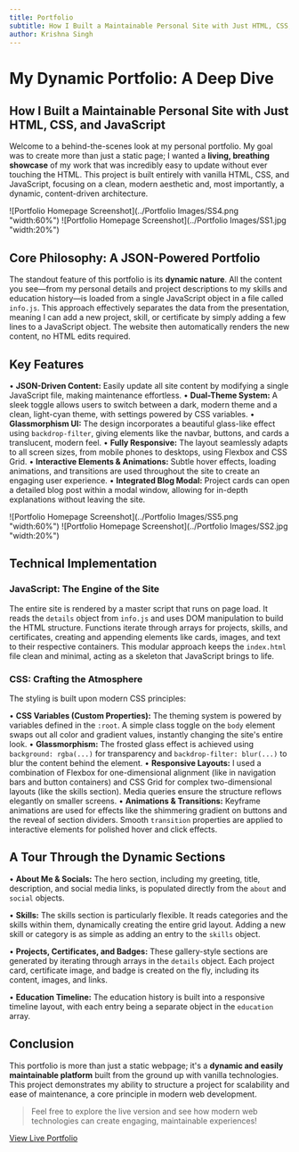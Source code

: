 ```yaml
---
title: Portfolio
subtitle: How I Built a Maintainable Personal Site with Just HTML, CSS, and JavaScript
author: Krishna Singh
---
```


# My Dynamic Portfolio: A Deep Dive

## How I Built a Maintainable Personal Site with Just HTML, CSS, and JavaScript

Welcome to a behind-the-scenes look at my personal portfolio. My goal was to create more than just a static page; I wanted a **living, breathing showcase** of my work that was incredibly easy to update without ever touching the HTML. This project is built entirely with vanilla HTML, CSS, and JavaScript, focusing on a clean, modern aesthetic and, most importantly, a dynamic, content-driven architecture.

![Portfolio Homepage Screenshot](../Portfolio Images/SS4.png "width:60%")
![Portfolio Homepage Screenshot](../Portfolio Images/SS1.jpg "width:20%")


## Core Philosophy: A JSON-Powered Portfolio

The standout feature of this portfolio is its **dynamic nature**. All the content you see—from my personal details and project descriptions to my skills and education history—is loaded from a single JavaScript object in a file called `info.js`. This approach effectively separates the data from the presentation, meaning I can add a new project, skill, or certificate by simply adding a few lines to a JavaScript object. The website then automatically renders the new content, no HTML edits required.

## Key Features

• **JSON-Driven Content:** Easily update all site content by modifying a single JavaScript file, making maintenance effortless.
• **Dual-Theme System:** A sleek toggle allows users to switch between a dark, modern theme and a clean, light-cyan theme, with settings powered by CSS variables.
• **Glassmorphism UI:** The design incorporates a beautiful glass-like effect using `backdrop-filter`, giving elements like the navbar, buttons, and cards a translucent, modern feel.
• **Fully Responsive:** The layout seamlessly adapts to all screen sizes, from mobile phones to desktops, using Flexbox and CSS Grid.
• **Interactive Elements & Animations:** Subtle hover effects, loading animations, and transitions are used throughout the site to create an engaging user experience.
• **Integrated Blog Modal:** Project cards can open a detailed blog post within a modal window, allowing for in-depth explanations without leaving the site.

![Portfolio Homepage Screenshot](../Portfolio Images/SS5.png "width:60%")
![Portfolio Homepage Screenshot](../Portfolio Images/SS2.jpg "width:20%")

## Technical Implementation

### JavaScript: The Engine of the Site

The entire site is rendered by a master script that runs on page load. It reads the `details` object from `info.js` and uses DOM manipulation to build the HTML structure. Functions iterate through arrays for projects, skills, and certificates, creating and appending elements like cards, images, and text to their respective containers. This modular approach keeps the `index.html` file clean and minimal, acting as a skeleton that JavaScript brings to life.

### CSS: Crafting the Atmosphere

The styling is built upon modern CSS principles:

• **CSS Variables (Custom Properties):** The theming system is powered by variables defined in the `:root`. A simple class toggle on the `body` element swaps out all color and gradient values, instantly changing the site's entire look.
• **Glassmorphism:** The frosted glass effect is achieved using `background: rgba(...)` for transparency and `backdrop-filter: blur(...)` to blur the content behind the element.
• **Responsive Layouts:** I used a combination of Flexbox for one-dimensional alignment (like in navigation bars and button containers) and CSS Grid for complex two-dimensional layouts (like the skills section). Media queries ensure the structure reflows elegantly on smaller screens.
• **Animations & Transitions:** Keyframe animations are used for effects like the shimmering gradient on buttons and the reveal of section dividers. Smooth `transition` properties are applied to interactive elements for polished hover and click effects.

## A Tour Through the Dynamic Sections

• **About Me & Socials:** The hero section, including my greeting, title, description, and social media links, is populated directly from the `about` and `social` objects.

• **Skills:** The skills section is particularly flexible. It reads categories and the skills within them, dynamically creating the entire grid layout. Adding a new skill or category is as simple as adding an entry to the `skills` object.

• **Projects, Certificates, and Badges:** These gallery-style sections are generated by iterating through arrays in the `details` object. Each project card, certificate image, and badge is created on the fly, including its content, images, and links.

• **Education Timeline:** The education history is built into a responsive timeline layout, with each entry being a separate object in the `education` array.

## Conclusion

This portfolio is more than just a static webpage; it's a **dynamic and easily maintainable platform** built from the ground up with vanilla technologies. This project demonstrates my ability to structure a project for scalability and ease of maintenance, a core principle in modern web development.

> Feel free to explore the live version and see how modern web technologies can create engaging, maintainable experiences!

[View Live Portfolio](https://krishnasinghprojects.github.io/Portfolio/)
